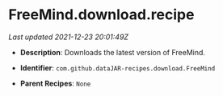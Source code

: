 # FreeMind.download.recipe

_Last updated 2021-12-23 20:01:49Z_

- **Description**: Downloads the latest version of FreeMind.

- **Identifier**: `com.github.dataJAR-recipes.download.FreeMind`

- **Parent Recipes**: `None`
